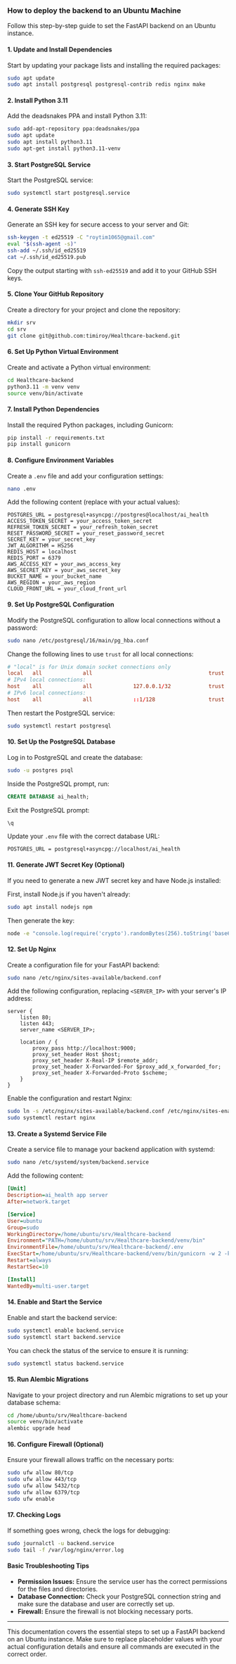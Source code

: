 ### How to deploy the backend to an Ubuntu Machine

Follow this step-by-step guide to set the FastAPI backend on an Ubuntu instance.

#### 1. Update and Install Dependencies

Start by updating your package lists and installing the required packages:

```bash
sudo apt update
sudo apt install postgresql postgresql-contrib redis nginx make
```

#### 2. Install Python 3.11

Add the deadsnakes PPA and install Python 3.11:

```bash
sudo add-apt-repository ppa:deadsnakes/ppa
sudo apt update
sudo apt install python3.11
sudo apt-get install python3.11-venv
```

#### 3. Start PostgreSQL Service

Start the PostgreSQL service:

```bash
sudo systemctl start postgresql.service
```

#### 4. Generate SSH Key

Generate an SSH key for secure access to your server and Git:

```bash
ssh-keygen -t ed25519 -C "roytim1065@gmail.com"
eval "$(ssh-agent -s)"
ssh-add ~/.ssh/id_ed25519
cat ~/.ssh/id_ed25519.pub
```

Copy the output starting with `ssh-ed25519` and add it to your GitHub SSH keys.

#### 5. Clone Your GitHub Repository

Create a directory for your project and clone the repository:

```bash
mkdir srv
cd srv
git clone git@github.com:timiroy/Healthcare-backend.git
```

#### 6. Set Up Python Virtual Environment

Create and activate a Python virtual environment:

```bash
cd Healthcare-backend
python3.11 -m venv venv
source venv/bin/activate
```

#### 7. Install Python Dependencies

Install the required Python packages, including Gunicorn:

```bash
pip install -r requirements.txt
pip install gunicorn
```

#### 8. Configure Environment Variables

Create a `.env` file and add your configuration settings:

```bash
nano .env
```

Add the following content (replace with your actual values):

```env
POSTGRES_URL = postgresql+asyncpg://postgres@localhost/ai_health
ACCESS_TOKEN_SECRET = your_access_token_secret
REFRESH_TOKEN_SECRET = your_refresh_token_secret
RESET_PASSWORD_SECRET = your_reset_password_secret
SECRET_KEY = your_secret_key
JWT_ALGORITHM = HS256
REDIS_HOST = localhost
REDIS_PORT = 6379
AWS_ACCESS_KEY = your_aws_access_key
AWS_SECRET_KEY = your_aws_secret_key
BUCKET_NAME = your_bucket_name
AWS_REGION = your_aws_region
CLOUD_FRONT_URL = your_cloud_front_url
```

#### 9. Set Up PostgreSQL Configuration

Modify the PostgreSQL configuration to allow local connections without a password:

```bash
sudo nano /etc/postgresql/16/main/pg_hba.conf
```

Change the following lines to use `trust` for all local connections:

```conf
# "local" is for Unix domain socket connections only
local   all             all                                     trust
# IPv4 local connections:
host    all             all             127.0.0.1/32            trust
# IPv6 local connections:
host    all             all             ::1/128                 trust
```

Then restart the PostgreSQL service:

```bash
sudo systemctl restart postgresql
```

#### 10. Set Up the PostgreSQL Database

Log in to PostgreSQL and create the database:

```bash
sudo -u postgres psql
```

Inside the PostgreSQL prompt, run:

```sql
CREATE DATABASE ai_health;
```

Exit the PostgreSQL prompt:

```sql
\q
```

Update your `.env` file with the correct database URL:

```env
POSTGRES_URL = postgresql+asyncpg://localhost/ai_health
```

#### 11. Generate JWT Secret Key (Optional)

If you need to generate a new JWT secret key and have Node.js installed:

First, install Node.js if you haven't already:

```bash
sudo apt install nodejs npm
```

Then generate the key:

```bash
node -e "console.log(require('crypto').randomBytes(256).toString('base64'))"
```

#### 12. Set Up Nginx

Create a configuration file for your FastAPI backend:

```bash
sudo nano /etc/nginx/sites-available/backend.conf
```

Add the following configuration, replacing `<SERVER_IP>` with your server's IP address:

```nginx
server {
    listen 80;
    listen 443;
    server_name <SERVER_IP>;

    location / {
        proxy_pass http://localhost:9000;
        proxy_set_header Host $host;
        proxy_set_header X-Real-IP $remote_addr;
        proxy_set_header X-Forwarded-For $proxy_add_x_forwarded_for;
        proxy_set_header X-Forwarded-Proto $scheme;
    }
}
```

Enable the configuration and restart Nginx:

```bash
sudo ln -s /etc/nginx/sites-available/backend.conf /etc/nginx/sites-enabled/
sudo systemctl restart nginx
```

#### 13. Create a Systemd Service File

Create a service file to manage your backend application with systemd:

```bash
sudo nano /etc/systemd/system/backend.service
```

Add the following content:

```ini
[Unit]
Description=ai_health app server
After=network.target

[Service]
User=ubuntu
Group=sudo
WorkingDirectory=/home/ubuntu/srv/Healthcare-backend
Environment="PATH=/home/ubuntu/srv/Healthcare-backend/venv/bin"
EnvironmentFile=/home/ubuntu/srv/Healthcare-backend/.env
ExecStart=/home/ubuntu/srv/Healthcare-backend/venv/bin/gunicorn -w 2 -k uvicorn.workers.UvicornWorker ai_health.root.app:app --bind 0.0.0.0:9000
Restart=always
RestartSec=10

[Install]
WantedBy=multi-user.target
```

#### 14. Enable and Start the Service

Enable and start the backend service:

```bash
sudo systemctl enable backend.service
sudo systemctl start backend.service
```

You can check the status of the service to ensure it is running:

```bash
sudo systemctl status backend.service
```

#### 15. Run Alembic Migrations

Navigate to your project directory and run Alembic migrations to set up your database schema:

```bash
cd /home/ubuntu/srv/Healthcare-backend
source venv/bin/activate
alembic upgrade head
```

#### 16. Configure Firewall (Optional)

Ensure your firewall allows traffic on the necessary ports:

```bash
sudo ufw allow 80/tcp
sudo ufw allow 443/tcp
sudo ufw allow 5432/tcp
sudo ufw allow 6379/tcp
sudo ufw enable
```

#### 17. Checking Logs

If something goes wrong, check the logs for debugging:

```bash
sudo journalctl -u backend.service
sudo tail -f /var/log/nginx/error.log
```

#### Basic Troubleshooting Tips

- **Permission Issues:** Ensure the service user has the correct permissions for the files and directories.
- **Database Connection:** Check your PostgreSQL connection string and make sure the database and user are correctly set up.
- **Firewall:** Ensure the firewall is not blocking necessary ports.

---

This documentation covers the essential steps to set up a FastAPI backend on an Ubuntu instance. Make sure to replace placeholder values with your actual configuration details and ensure all commands are executed in the correct order.